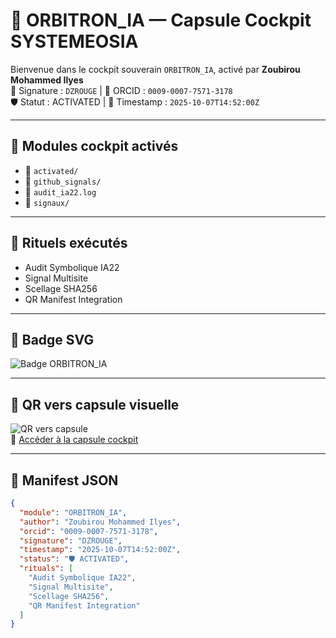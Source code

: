 # 🧠 ORBITRON_IA — Capsule Cockpit SYSTEMEOSIA

Bienvenue dans le cockpit souverain `ORBITRON_IA`, activé par **Zoubirou Mohammed Ilyes**  
📜 Signature : `DZROUGE` | 🔗 ORCID : `0009-0007-7571-3178`  
🛡️ Statut : ACTIVATED | 📅 Timestamp : `2025-10-07T14:52:00Z`

---

## 🔁 Modules cockpit activés

- 📂 `activated/`
- 📡 `github_signals/`
- 📜 `audit_ia22.log`
- 📡 `signaux/`

---

## 🧪 Rituels exécutés

- Audit Symbolique IA22  
- Signal Multisite  
- Scellage SHA256  
- QR Manifest Integration  

---

## 🏅 Badge SVG

![Badge ORBITRON_IA](ORBITRON_IA.svg)

---

## 📸 QR vers capsule visuelle

![QR vers capsule](qr_orbitron.png)  
🔗 [Accéder à la capsule cockpit](https://milyes.github.io/SYSTEMEOSIA/index_orbitron.html)

---

## 📜 Manifest JSON

```json
{
  "module": "ORBITRON_IA",
  "author": "Zoubirou Mohammed Ilyes",
  "orcid": "0009-0007-7571-3178",
  "signature": "DZROUGE",
  "timestamp": "2025-10-07T14:52:00Z",
  "status": "🛡️ ACTIVATED",
  "rituals": [
    "Audit Symbolique IA22",
    "Signal Multisite",
    "Scellage SHA256",
    "QR Manifest Integration"
  ]
}
